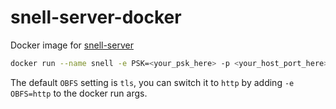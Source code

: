 # snell-server-docker

Docker image for [snell-server](https://github.com/surge-networks/snell)

```bash
docker run --name snell -e PSK=<your_psk_here> -p <your_host_port_here>:9102 --restart unless-stopped -d <image>
```

The default `OBFS` setting is `tls`, you can switch it to `http` by adding `-e OBFS=http` to the docker run args.
